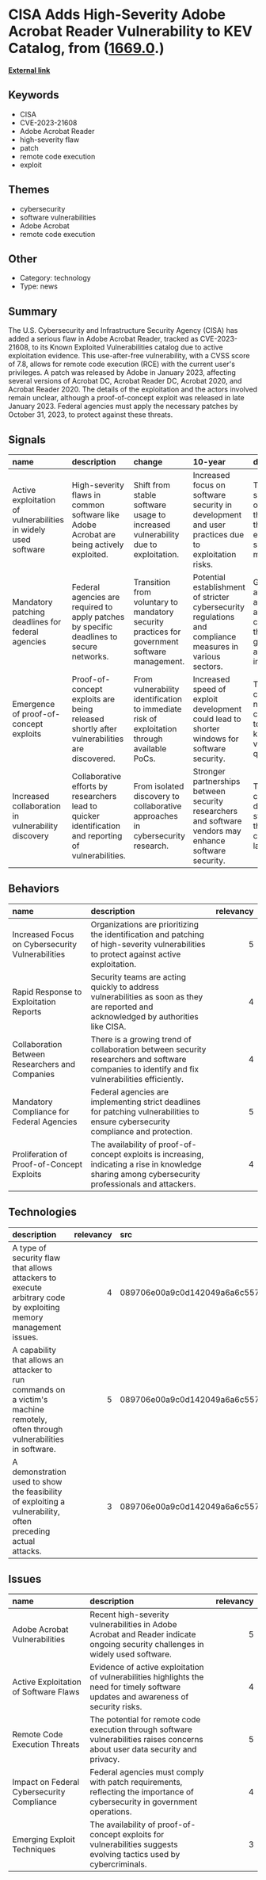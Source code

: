 # __CISA Adds High-Severity Adobe Acrobat Reader Vulnerability to KEV Catalog__, from ([1669.0](https://kghosh.substack.com/p/1669.0).)

__[External link](https://thehackernews.com/2023/10/us-cybersecurity-agency-warns-of.html)__



## Keywords

* CISA
* CVE-2023-21608
* Adobe Acrobat Reader
* high-severity flaw
* patch
* remote code execution
* exploit

## Themes

* cybersecurity
* software vulnerabilities
* Adobe Acrobat
* remote code execution

## Other

* Category: technology
* Type: news

## Summary

The U.S. Cybersecurity and Infrastructure Security Agency (CISA) has added a serious flaw in Adobe Acrobat Reader, tracked as CVE-2023-21608, to its Known Exploited Vulnerabilities catalog due to active exploitation evidence. This use-after-free vulnerability, with a CVSS score of 7.8, allows for remote code execution (RCE) with the current user's privileges. A patch was released by Adobe in January 2023, affecting several versions of Acrobat DC, Acrobat Reader DC, Acrobat 2020, and Acrobat Reader 2020. The details of the exploitation and the actors involved remain unclear, although a proof-of-concept exploit was released in late January 2023. Federal agencies must apply the necessary patches by October 31, 2023, to protect against these threats.

## Signals

| name                                                           | description                                                                                           | change                                                                                        | 10-year                                                                                                   | driving-force                                                                                      |   relevancy |
|:---------------------------------------------------------------|:------------------------------------------------------------------------------------------------------|:----------------------------------------------------------------------------------------------|:----------------------------------------------------------------------------------------------------------|:---------------------------------------------------------------------------------------------------|------------:|
| Active exploitation of vulnerabilities in widely used software | High-severity flaws in common software like Adobe Acrobat are being actively exploited.               | Shift from stable software usage to increased vulnerability due to exploitation.              | Increased focus on software security in development and user practices due to exploitation risks.         | The rising sophistication of cyber threats and the need for enhanced security measures.            |           4 |
| Mandatory patching deadlines for federal agencies              | Federal agencies are required to apply patches by specific deadlines to secure networks.              | Transition from voluntary to mandatory security practices for government software management. | Potential establishment of stricter cybersecurity regulations and compliance measures in various sectors. | Growing awareness and concern about cybersecurity threats to government and public infrastructure. |           5 |
| Emergence of proof-of-concept exploits                         | Proof-of-concept exploits are being released shortly after vulnerabilities are discovered.            | From vulnerability identification to immediate risk of exploitation through available PoCs.   | Increased speed of exploit development could lead to shorter windows for software security.               | The competitive nature of cybercriminals to exploit known vulnerabilities quickly.                 |           4 |
| Increased collaboration in vulnerability discovery             | Collaborative efforts by researchers lead to quicker identification and reporting of vulnerabilities. | From isolated discovery to collaborative approaches in cybersecurity research.                | Stronger partnerships between security researchers and software vendors may enhance software security.    | The need for collective defense strategies in the evolving cybersecurity landscape.                |           3 |

## Behaviors

| name                                             | description                                                                                                                                          |   relevancy |
|:-------------------------------------------------|:-----------------------------------------------------------------------------------------------------------------------------------------------------|------------:|
| Increased Focus on Cybersecurity Vulnerabilities | Organizations are prioritizing the identification and patching of high-severity vulnerabilities to protect against active exploitation.              |           5 |
| Rapid Response to Exploitation Reports           | Security teams are acting quickly to address vulnerabilities as soon as they are reported and acknowledged by authorities like CISA.                 |           4 |
| Collaboration Between Researchers and Companies  | There is a growing trend of collaboration between security researchers and software companies to identify and fix vulnerabilities efficiently.       |           4 |
| Mandatory Compliance for Federal Agencies        | Federal agencies are implementing strict deadlines for patching vulnerabilities to ensure cybersecurity compliance and protection.                   |           5 |
| Proliferation of Proof-of-Concept Exploits       | The availability of proof-of-concept exploits is increasing, indicating a rise in knowledge sharing among cybersecurity professionals and attackers. |           4 |

## Technologies

| description                                                                                                                     |   relevancy | src                              |
|:--------------------------------------------------------------------------------------------------------------------------------|------------:|:---------------------------------|
| A type of security flaw that allows attackers to execute arbitrary code by exploiting memory management issues.                 |           4 | 089706e00a9c0d142049a6a6c557e3e7 |
| A capability that allows an attacker to run commands on a victim's machine remotely, often through vulnerabilities in software. |           5 | 089706e00a9c0d142049a6a6c557e3e7 |
| A demonstration used to show the feasibility of exploiting a vulnerability, often preceding actual attacks.                     |           3 | 089706e00a9c0d142049a6a6c557e3e7 |

## Issues

| name                                       | description                                                                                                                         |   relevancy |
|:-------------------------------------------|:------------------------------------------------------------------------------------------------------------------------------------|------------:|
| Adobe Acrobat Vulnerabilities              | Recent high-severity vulnerabilities in Adobe Acrobat and Reader indicate ongoing security challenges in widely used software.      |           5 |
| Active Exploitation of Software Flaws      | Evidence of active exploitation of vulnerabilities highlights the need for timely software updates and awareness of security risks. |           4 |
| Remote Code Execution Threats              | The potential for remote code execution through software vulnerabilities raises concerns about user data security and privacy.      |           5 |
| Impact on Federal Cybersecurity Compliance | Federal agencies must comply with patch requirements, reflecting the importance of cybersecurity in government operations.          |           4 |
| Emerging Exploit Techniques                | The availability of proof-of-concept exploits for vulnerabilities suggests evolving tactics used by cybercriminals.                 |           3 |